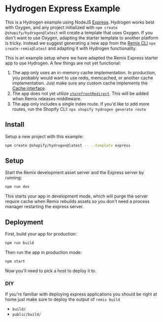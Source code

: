 # Hydrogen Express Example

This is a Hydrogen example using NodeJS [Express](https://expressjs.com/). Hydrogen works best with Oxygen, and any project initialized with `npm create @shopify/hydrogen@latest` will create a template that uses Oxygen. If you don't want to use Oxygen, adapting the starter template to another platform is tricky. Instead we suggest generating a new app from the [Remix CLI](https://remix.run/docs/en/1.16.1/tutorials/blog) `npx create-remix@latest` and adapting it with Hydrogen functionality.

This is an example setup where we have adapted the Remix Express starter app to use Hydrogen. A few things are not yet functional:

1. The app only uses an in-memory cache implementation. In production, you probably would want to use redis, memcached, or another cache implementation. Just make sure any custom cache implements the [Cache interface](https://developer.mozilla.org/en-US/docs/Web/API/Cache).
1. The app does not yet utilize [`storefrontRedirect`](https://shopify.dev/docs/api/hydrogen/2023-04/unstable/utilities/storefrontredirect). This will be added when Remix releases middleware.
1. The app only includes a single index route. If you'd like to add more routes, run the Shopify CLI: `npx shopify hydrogen generate route`

## Install

Setup a new project with this example:

```bash
npm create @shopify/hydrogen@latest -- --template express
```

## Setup

Start the Remix development asset server and the Express server by running:

```sh
npm run dev
```

This starts your app in development mode, which will purge the server require cache when Remix rebuilds assets so you don't need a process manager restarting the express server.

## Deployment

First, build your app for production:

```sh
npm run build
```

Then run the app in production mode:

```sh
npm start
```

Now you'll need to pick a host to deploy it to.

### DIY

If you're familiar with deploying express applications you should be right at home just make sure to deploy the output of `remix build`

- `build/`
- `public/build/`
